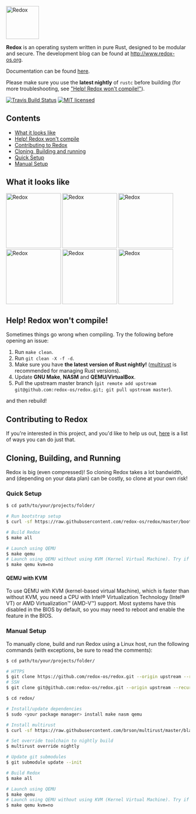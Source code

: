 <img alt="Redox" height="90" src="img/logo.png">

**Redox** is an operating system written in pure Rust, designed to be modular and secure. The development blog can be found at http://www.redox-os.org.

Documentation can be found [here](http://ticki.github.io/redocs/redox/).

Please make sure you use the **latest nightly** of `rustc` before building (for more troubleshooting, see ["Help! Redox won't compile!"](#compile-help)).

[![Travis Build Status](https://travis-ci.org/redox-os/redox.svg?branch=master)](https://travis-ci.org/redox-os/redox)
[![MIT licensed](https://img.shields.io/badge/license-MIT-blue.svg)](./LICENSE.md)

## Contents

* [What it looks like](#what-it-looks-like)
* [Help! Redox won't compile](#compile-help)
* [Contributing to Redox](#contributing)
* [Cloning, Building and running](#cloning-building-running)
 * [Quick Setup](#quick-setup)
 * [Manual Setup](#manual-setup)


## <a name="what-it-looks-like"> What it looks like </a>

<img alt="Redox" height="150" src="https://raw.githubusercontent.com/redox-os/redox/master/img/screenshots/Desktop.png">
<img alt="Redox" height="150" src="https://raw.githubusercontent.com/redox-os/redox/master/img/screenshots/Fancy_opacity.png">
<img alt="Redox" height="150" src="https://raw.githubusercontent.com/redox-os/redox/master/img/screenshots/File_manager.png">

<img alt="Redox" height="150" src="https://raw.githubusercontent.com/redox-os/redox/master/img/screenshots/Sodium_v1.png">
<img alt="Redox" height="150" src="https://raw.githubusercontent.com/redox-os/redox/master/img/screenshots/Boot.png">
<img alt="Redox" height="150" src="https://raw.githubusercontent.com/redox-os/redox/master/img/screenshots/start.png">

## <a name="compile-help"> Help! Redox won't compile! </a>

Sometimes things go wrong when compiling. Try the following before opening an issue:

1. Run `make clean`.
2. Run `git clean -X -f -d`.
3. Make sure you have **the latest version of Rust nightly!** ([multirust](https://github.com/brson/multirust) is recommended for managing Rust versions).
4. Update **GNU Make**, **NASM** and **QEMU/VirtualBox**.
5. Pull the upstream master branch (`git remote add upstream git@github.com:redox-os/redox.git; git pull upstream master`).

and then rebuild!

## <a name="contributing"> Contributing to Redox </a>

If you're interested in this project, and you'd like to help us out, [here](CONTRIBUTING.md) is a list of ways you can do just that.

## <a name="cloning-building-running"> Cloning, Building, and Running </a>

Redox is big (even compressed)! So cloning Redox takes a lot bandwidth, and (depending on your data plan) can be costly, so clone at your own risk!

### <a name="quick-setup" /> Quick Setup </a>

```bash
$ cd path/to/your/projects/folder/

# Run bootstrap setup
$ curl -sf https://raw.githubusercontent.com/redox-os/redox/master/bootstrap.sh -o bootstrap.sh && bash -e bootstrap.sh

# Build Redox
$ make all

# Launch using QEMU
$ make qemu
# Launch using QEMU without using KVM (Kernel Virtual Machine). Try if QEMU gives an error.
$ make qemu kvm=no
```

#### QEMU with KVM

To use QEMU with KVM (kernel-based virtual Machine), which is faster than without KVM, you need a CPU with Intel® Virtualization Technology (Intel® VT) or AMD Virtualization™ (AMD-V™) support. Most systems have this disabled in the BIOS by default, so you may need to reboot and enable the feature in the BIOS. 

### <a name="manual-setup"> Manual Setup </a>

To manually clone, build and run Redox using a Linux host, run the following commands (with exceptions, be sure to read the comments):
```bash
$ cd path/to/your/projects/folder/

# HTTPS
$ git clone https://github.com/redox-os/redox.git --origin upstream --recursive
# SSH
$ git clone git@github.com:redox-os/redox.git --origin upstream --recursive

$ cd redox/

# Install/update dependencies
$ sudo <your package manager> install make nasm qemu

# Install multirust
$ curl -sf https://raw.githubusercontent.com/brson/multirust/master/blastoff.sh | sh

# Set override toolchain to nightly build
$ multirust override nightly

# Update git submodules
$ git submodule update --init

# Build Redox
$ make all

# Launch using QEMU
$ make qemu
# Launch using QEMU without using KVM (Kernel Virtual Machine). Try if QEMU gives an error.
$ make qemu kvm=no
```
